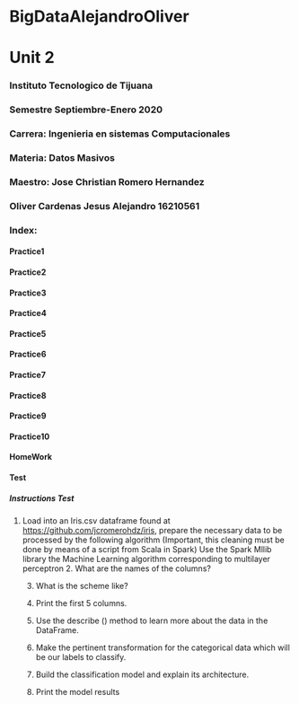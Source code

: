
# BigDataAlejandroOliver

# Unit 2

###  Instituto Tecnologico de Tijuana
### Semestre Septiembre-Enero 2020 
###  Carrera: Ingenieria en sistemas Computacionales
###  Materia: Datos Masivos
###  Maestro: Jose Christian Romero Hernandez
###   Oliver Cardenas Jesus Alejandro  16210561 



###  Index:
#### Practice1
#### Practice2
#### Practice3
#### Practice4
#### Practice5
#### Practice6
#### Practice7
#### Practice8
#### Practice9
#### Practice10
#### HomeWork
#### Test
#####  Instructions Test
1. Load into an Iris.csv dataframe found at https://github.com/jcromerohdz/iris, prepare the necessary data to be processed by the following algorithm (Important, this cleaning must be done by means of a script from Scala in Spark)
    Use the Spark Mllib library the Machine Learning algorithm corresponding to multilayer perceptron
    2. What are the names of the columns?

    3. What is the scheme like?
    4. Print the first 5 columns.
    5. Use the describe () method to learn more about the data in the DataFrame.
    6. Make the pertinent transformation for the categorical data which will be our labels to classify.
    7. Build the classification model and explain its architecture.

    8. Print the model results
